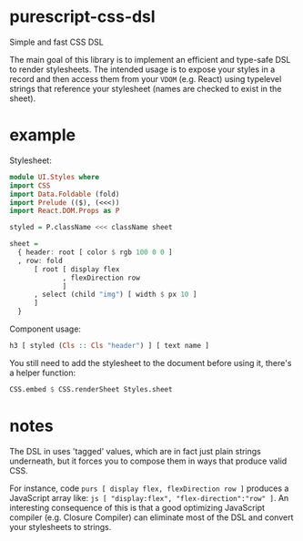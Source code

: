 # purescript-css-dsl
Simple and fast CSS DSL

The main goal of this library is to implement an efficient and type-safe DSL to render stylesheets.
The intended usage is to expose your styles in a record and then access them from your `VDOM` (e.g. React) using typelevel strings that reference your stylesheet (names are checked to exist in the sheet).

# example
Stylesheet:
```purs
module UI.Styles where
import CSS
import Data.Foldable (fold)
import Prelude (($), (<<<))
import React.DOM.Props as P

styled = P.className <<< className sheet

sheet = 
  { header: root [ color $ rgb 100 0 0 ]
  , row: fold
      [ root [ display flex
             , flexDirection row
             ]
      , select (child "img") [ width $ px 10 ]
      ]
  }
```
Component usage:
```purs
h3 [ styled (Cls :: Cls "header") ] [ text name ]
```
You still need to add the stylesheet to the document before using it, there's a helper function:
```purs
CSS.embed $ CSS.renderSheet Styles.sheet
```

# notes

The DSL in uses 'tagged' values, which are in fact just plain strings underneath, but it forces you to compose them in ways that produce valid CSS.

For instance, code ```purs [ display flex, flexDirection row ]``` produces a JavaScript array like: ```js [ "display:flex", "flex-direction":"row" ]```. An interesting consequence of this is that a good optimizing JavaScript compiler (e.g. Closure Compiler) can eliminate most of the DSL and convert your stylesheets to strings. 

